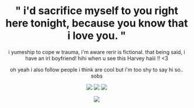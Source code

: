 # <h1 align="center">" i'd sacrifice myself to you right here tonight, because you know that i love you. "</h1>

<p align="center">
i yumeship to cope w trauma, i'm aware rerir is fictional. that being said, i have an irl boyfriend! hihi when u see this Harvey haiii !! <3
</p>

<p align="center">
oh yeah i also follow people i think are cool but i'm too shy to say hi so.. sobs
</p>

<p align="center"> <p align="center"> <p align="center">
<img src="https://files.catbox.moe/ub2lnf.jpg"</p> <img src="https://files.catbox.moe/w40wpr.jpg"</p> <img src="https://files.catbox.moe/odp1er.jpg"</p>

<p align="center">
<img src="https://files.catbox.moe/ateg2e.png"</p>
